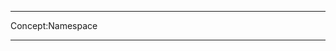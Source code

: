 *****************************************
Concept:Namespace
*****************************************

